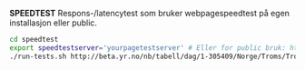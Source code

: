 ﻿
**SPEEDTEST** Respons-/latencytest som bruker webpagespeedtest på egen installasjon eller public. 
```bash
cd speedtest
export speedtestserver='yourpagetestserver' # Eller for public bruk: http://www.webpagetest.org/
./run-tests.sh http://beta.yr.no/nb/tabell/dag/1-305409/Norge/Troms/Troms%C3%B8/Troms%C3%B8 <yourapikey>
```
